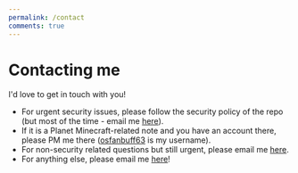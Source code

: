 ```yaml
---
permalink: /contact
comments: true
---
```


# Contacting me

I'd love to get in touch with you!

- For urgent security issues, please follow the security policy of the repo (but most of the time - email me [here](mailto:osfanbuff63+security@gmail.com)).
- If it is a Planet Minecraft-related note and you have an account there, please PM me there ([osfanbuff63](https://www.planetminecraft.com/account/pms/new/) is my username).
- For non-security related questions but still urgent, please email me [here](mailto:osfanbuff63+urgent@gmail.com).
- For anything else, please email me [here](mailto:osfanbuff63+nonurgent@gmail.com)!
